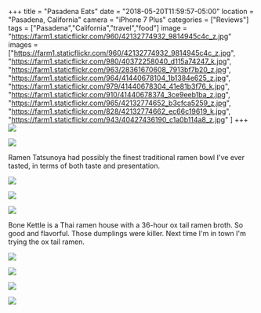 +++
title = "Pasadena Eats"
date = "2018-05-20T11:59:57-05:00"
location = "Pasadena, California"
camera = "iPhone 7 Plus"
categories = ["Reviews"]
tags = ["Pasadena","California","travel","food"]
image = "https://farm1.staticflickr.com/960/42132774932_9814945c4c_z.jpg"
images = ["https://farm1.staticflickr.com/960/42132774932_9814945c4c_z.jpg",
"https://farm1.staticflickr.com/980/40372258040_d115a74247_k.jpg",
"https://farm1.staticflickr.com/963/28361670608_7913bf7b20_z.jpg",
"https://farm1.staticflickr.com/964/41440678104_1b1384e625_z.jpg",
"https://farm1.staticflickr.com/979/41440678304_41e81b3f76_k.jpg",
"https://farm1.staticflickr.com/910/41440678374_3ce9eeb1ba_z.jpg",
"https://farm1.staticflickr.com/965/42132774652_b3cfca5259_z.jpg",
"https://farm1.staticflickr.com/828/42132774662_ec66c19619_k.jpg",
"https://farm1.staticflickr.com/943/40427436190_c1a0b114a8_z.jpg"
]
+++
![](https://live.staticflickr.com/960/42132774932_29c870ce99_k.jpg)
<!--more-->

![](https://live.staticflickr.com/980/40372258040_d115a74247_k.jpg)
           
Ramen Tatsunoya had possibly the finest traditional ramen bowl I've ever tasted, in terms of both taste and presentation.
           
![](https://live.staticflickr.com/963/28361670608_2da2f3eb8d_k.jpg)

![](https://live.staticflickr.com/964/41440678104_bd06051bd6_k.jpg)

![](https://live.staticflickr.com/979/41440678304_41e81b3f76_k.jpg)
           
Bone Kettle is a Thai ramen house with a 36-hour ox tail ramen broth. So good and flavorful. Those dumplings were killer. Next time I'm in town I'm trying the ox tail ramen.

![](https://live.staticflickr.com/910/41440678374_63552c669d_k.jpg)

![](https://live.staticflickr.com/965/42132774652_73566e4c7e_k.jpg)

![](https://live.staticflickr.com/828/42132774662_ec66c19619_k.jpg)

![](https://live.staticflickr.com/943/40427436190_e2259a38bd_k.jpg)

